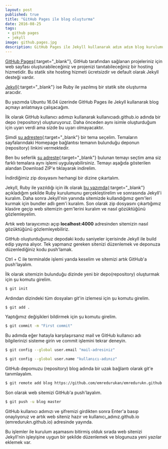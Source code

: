 ```yaml
---
layout: post
published: true
title: "GitHub Pages ile blog oluşturma"
date: 2016-08-25
tags: 
 - github pages
 - jekyll
image: github.pages.jpg
description: GitHub Pages ile Jekyll kullanarak adım adım blog kurulumu
---
```



[GitHub Pages](https://pages.github.com/){:target="_blank"}, GitHub tarafından sağlanan projeleriniz için web sayfası oluşturabileceğiniz ve projenizi tanıtabileceğiniz bir hosting hizmetidir. Bu statik site hosting hizmeti ücretsizdir ve default olarak Jekyll desteği vardır.

<center>
	<amp-img width="500" height="300" alt="GitHub Pages" layout="responsive" src="/assets/images/github.pages.jpg"></amp-img>
</center>


[Jekyll](https://jekyllrb.com/){:target="_blank"} ise Ruby ile yazılmış bir statik site oluşturma aracıdır.

Bu yazımda Ubuntu 16.04 üzerinde GitHub Pages ile Jekyll kullanarak blog açmayı anlatmaya çalışacağım.


İlk olarak GitHub kullanıcı adımızı kullanarak kullanıcıadı.github.io adında bir depo (repository) oluşturuyoruz. Daha önceden aynı isimle oluşturduğum için uyarı verdi ama sizde bu uyarı olmayacaktır.

<center>
	<amp-img width="902" height="660" layout="responsive" src="/assets/images/repository-olusturma.png"></amp-img>
</center>


Şimdi [şu adresten](http://jekyllthemes.org/){:target="_blank"} bir tema seçelim. Temaların sayfalarındaki Homepage bağlantısı temanın bulunduğu deponun (repository) linkini vermektedir.

Ben bu seferlik [şu adreste](https://github.com/kronik3r/daktilo){:target="_blank"} bulunan temayı seçtim ama siz farklı temalara aynı işlemi uygulayabilirsiniz. Temayı aşağıda gösterilen alandan Download ZIP'e tıklayarak indirelim.

<center>
	<amp-img width="1138" height="575" layout="responsive" src="/assets/images/download-repository.png"></amp-img>
</center>


İndirdiğimiz zip dosyasını herhangi bir dizine çıkartalım.


Jekyll, Ruby ile yazıldığı için ilk olarak [bu yazımda](https://emredurukn.github.io/2016/08/19/ubuntu-uzerinde-rails-kurulumu.html){:target="_blank"} açıkladığım şekilde Ruby kurulumunu gerçekleştirelim ve sonrasında Jekyll'i kuralım. Daha sonra Jekyll'nin yanında sitemizde kullandığımız gem'leri kurmak için bundler adlı gem'i kuralım. Son olarak zip dosyasını çıkartığımız klasöre geçip web sitemizin gem'lerini kuralım ve nasıl gözüktüğünü gözlemleyelim.

<amp-gist data-gistid="ac9ca82c5b75087361d002129a855c7c"
  layout="fixed-height"
  height="450">
</amp-gist>

Artık web tarayıcımızı açıp **localhost:4000** adresinden sitemizin nasıl gözüktüğünü gözlemleyebiliriz. 

<center>
	<amp-img width="718" height="381" layout="responsive" src="/assets/images/local-jekyll.png"></amp-img>
</center>


GitHub oluşturduğunuz depodaki kodu saniyeler içerisinde Jekyll ile build edip yayına alıyor. Tek yapmanız gereken sitenizi düzenlemek ve deponuza düzenlediğiniz kodu push'lamak.

Ctrl + C ile terminalde işlemi yarıda keselim ve sitemizi artık GitHub'a push'layalım.


İlk olarak sitemizin bulunduğu dizinde yeni bir depo(repository) oluşturmak için şu komutu girelim.  

```bash
$ git init
```

Ardından dizindeki tüm dosyaları git'in izlemesi için şu komutu girelim.

```bash
$ git add .
```

Yaptığımız değişikleri bildirmek için şu komutu girelim.

```bash
$ git commit -m "First commit"
```

Bu adımda eğer hatayla karşılaşırsanız mail ve GitHub kullanıcı adı bilgilerinizi sisteme girin ve commit işlemini tekrar deneyin.

```bash
$ git config --global user.email "mail-adresiniz"

$ git config --global user.name "kullanıcı-adınız"
```

GitHub depomuzu (repository) blog adında bir uzak bağlantı olarak git'e tanımlayalım.

```bash
$ git remote add blog https://github.com/emredurukan/emredurukn.github.io.git
```

Son olarak web sitemizi GitHub'a push'layalım.

```bash
$ git push -u blog master
```

GitHub kullanıcı adımızı ve şifremizi girdikten sonra Enter'a basıp onaylıyoruz ve artık web siteniz hazır ve kullanıcı_adınız.github.io (emredurukn.github.io) adresinde yayında.


Bu işlemler ile kurulum aşamasını bitirmiş olduk sırada web sitenizi Jekyll'nin işleyişine uygun bir şekilde düzenlemek ve blogunuza yeni yazılar eklemek var.
